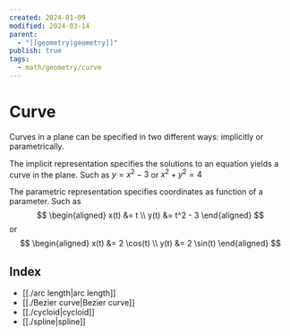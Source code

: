 ```yaml
---
created: 2024-01-09
modified: 2024-03-14
parent:
  - "[[geometry|geometry]]"
publish: true
tags:
  - math/geometry/curve
---
```


# Curve
Curves in a plane can be specified in two different ways: implicitly or parametrically.

The implicit representation specifies the solutions to an equation yields a curve in the plane. Such as $y = x^2 - 3$ or $x^2 + y^2 = 4$

The parametric representation specifies coordinates as function of a parameter.
Such as
$$
   \begin{aligned}
     x(t) &= t \\
     y(t) &= t^2 - 3
   \end{aligned}
$$
 or
$$
   \begin{aligned}
     x(t) &= 2 \cos(t) \\
     y(t) &= 2 \sin(t)
   \end{aligned}
$$

## Index
- [[./arc length|arc length]]
- [[./Bezier curve|Bezier curve]]
- [[./cycloid|cycloid]]
- [[./spline|spline]]